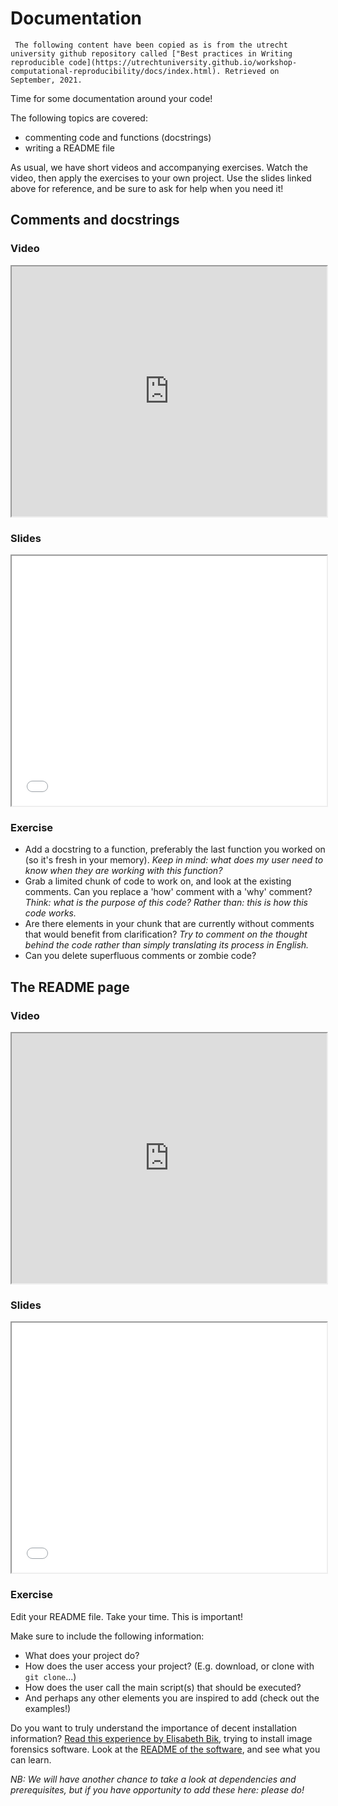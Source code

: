 # Documentation
```{note}
 The following content have been copied as is from the utrecht university github repository called ["Best practices in Writing reproducible code](https://utrechtuniversity.github.io/workshop-computational-reproducibility/docs/index.html). Retrieved on September, 2021.
```
Time for some documentation around your code! 

The following topics are covered:
* commenting code and functions (docstrings)
* writing a README file

As usual, we have short videos and accompanying exercises. 
Watch the video, then apply the exercises to your own project. 
Use the slides linked above for reference, and be sure to ask for help when you need it!

## Comments and docstrings

### Video
<iframe src="https://player.vimeo.com/video/463992354" width="100%" height="400px">
</iframe>
<!-- ```{r}
vembedr::embed_url("https://vimeo.com/463992354")
``` -->

### Slides
<iframe src="../../slides/slides_documentation.html#4" width="100%" height="400px">
</iframe>
<!-- ```{r}
knitr::include_url("../../slides/slides_documentation.html#4")
``` -->

### Exercise
- Add a docstring to a function, preferably the last function you worked on (so it's fresh in your memory).
  _Keep in mind: what does my user need to know when they are working with this function?_
- Grab a limited chunk of code to work on, and look at the existing comments.
  Can you replace a 'how' comment with a 'why' comment?
  _Think: what is the purpose of this code? Rather than: this is how this code works._
- Are there elements in your chunk that are currently without comments that would benefit from clarification? 
  _Try to comment on the thought behind the code rather than simply translating its process in English._
- Can you delete superfluous comments or zombie code?

## The README page

### Video
<iframe src="https://player.vimeo.com/video/464027978" width="100%" height="400px">
</iframe>
<!-- ```{r}
vembedr::embed_url("https://vimeo.com/464027978")
``` -->

### Slides
<iframe src="../../slides/slides_documentation.html#16" width="100%" height="400px">
</iframe>
<!-- ```{r}
knitr::include_url("../../slides/slides_documentation.html#16")
``` -->


### Exercise
Edit your README file.
Take your time. This is important!

Make sure to include the following information:
- What does your project do?
- How does the user access your project? (E.g. download, or clone with `git clone`...)
- How does the user call the main script(s) that should be executed?
- And perhaps any other elements you are inspired to add (check out the examples!)

Do you want to truly understand the importance of decent installation information?
[Read this experience by Elisabeth Bik](https://twitter.com/MicrobiomDigest/status/1283082285097422848), trying to install image forensics software.
Look at the [README of the software](https://github.com/GuidoBartoli/sherloq), and see what you can learn.

_NB: We will have another chance to take a look at dependencies and prerequisites, but if you have opportunity to add these here: please do!_

